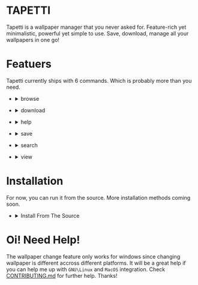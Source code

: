 # TAPETTI

Tapetti is a wallpaper manager that you never asked for. Feature-rich yet minimalistic, powerful yet simple to use. Save, download, manage all your wallpapers in one go!

# Featuers

Tapetti currently ships with 6 commands. Which is probably more than you need. 

  - <details> 
    <summary> browse </summary>

    Prints a table. All the available wallpapers in the the [TID](https://github.com/Muhimen123/TID) repository.

  </details>

  - <details> 
    <summary> download </summary>

    Download an image without setting it as wallpaper. It will require `download link`, `path` & `file name`.

  </details>

  - <details> 
    <summary> help </summary>

    Prints a table. Shows all the available commands.

  </details>

  - <details> 
    <summary> save </summary>

    Set an image as wallpaper. You have three options for setting wallpaper. From `TID Repo`, `Image Path` or `Download Link`.

  </details>

  - <details> 
    <summary> search </summary>
    
    Search for an image in the TID repo. Currently you can only filter search results by tag name.

  </details>

  - <details> 
    <summary> view </summary>
    
    Previews an image. Previews an image from `TID Repo` or `Image URL`.
  </details>

# Installation

For now, you can run it from the source. More installation methods coming soon. 

  - <details>
    <summary> Install From The Source </summary>

    Assuming that you have both [git](https://git-scm.com/downloads) and [python](https://www.python.org/downloads/) properly installed, you can run the following commands to set up Tapetti for your machine. 

    First, clone the repository.

    ```
    https://github.com/Muhimen123/tapetti.git
    ```

    Navigate to the directory.

    ```
    cd tapetti
    ```

    Download the requirements.

    ```
    pip install -r requirements.txt
    ```

    Now, run the `main.py` script and enjoy!!

    ```
    python main.py
    ```

  </details>

# Oi! Need Help!

The wallpaper change feature only works for windows since changing wallpaper is different accross different platforms. It will be a great help if you can help me up with `GNU\Linux` and `MacOS` integration. Check [CONTRIBUTING.md]() for further help. Thanks!


